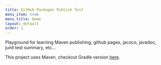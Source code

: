 ```yaml
---
title: GitHub Packages Publish Test
menu_item: true
menu_title: Home
layout: default
order: 1
---
```


Playground for learning Maven publishing, github pages, jacoco, javadoc, junit test summary, etc...

This project uses Maven, checkout Gradle version [here](https://oak.github.com/publish-test).